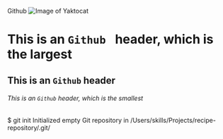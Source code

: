 Github
![Image of Yaktocat](https://octodex.github.com/images/yaktocat.png)
# This is an `Github ` header, which is the largest
## This is an `Github` header
###### This is an `Github` header, which is the smallest
$ git init
Initialized empty Git repository in /Users/skills/Projects/recipe-repository/.git/
